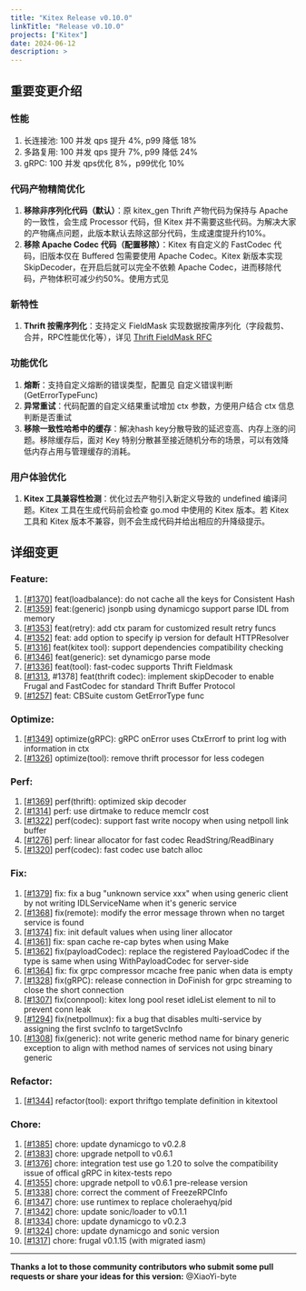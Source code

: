 ```yaml
---
title: "Kitex Release v0.10.0"
linkTitle: "Release v0.10.0"
projects: ["Kitex"]
date: 2024-06-12
description: >
---
```


## **重要变更介绍**

### 性能
1. 长连接池: 100 并发 qps 提升 4%, p99 降低 18%
2. 多路复用: 100 并发 qps 提升 7%, p99 降低 24%
3. gRPC: 100 并发 qps优化 8%，p99优化 10%
   
### 代码产物精简优化
1. **移除非序列化代码（默认）**：原 kitex_gen Thrift 产物代码为保持与 Apache 的一致性，会生成 Processor 代码，但 Kitex 并不需要这些代码。为解决大家的产物痛点问题，此版本默认去除这部分代码，生成速度提升约10%。
2. **移除 Apache Codec 代码（配置移除）**：Kitex 有自定义的 FastCodec 代码，旧版本仅在 Buffered 包需要使用 Apache Codec。Kitex 新版本实现 SkipDecoder，在开启后就可以完全不依赖 Apache Codec，进而移除代码，产物体积可减少约50%。使用方式见

### 新特性
1. **Thrift 按需序列化**：支持定义 FieldMask 实现数据按需序列化（字段裁剪、合并，RPC性能优化等），详见 [Thrift FieldMask RFC](https://github.com/cloudwego/thriftgo/tree/main/fieldmask)

### 功能优化
1. **熔断**：支持自定义熔断的错误类型，配置见 自定义错误判断 (GetErrorTypeFunc)
2. **异常重试**：代码配置的自定义结果重试增加 ctx 参数，方便用户结合 ctx 信息判断是否重试
3. **移除一致性哈希中的缓存**：解决hash key分散导致的延迟变高、内存上涨的问题。移除缓存后，面对 Key 特别分散甚至接近随机分布的场景，可以有效降低内存占用与管理缓存的消耗。

### 用户体验优化
1. **Kitex 工具兼容性检测**：优化过去产物引入新定义导致的 undefined 编译问题。Kitex 工具在生成代码前会检查 go.mod 中使用的 Kitex 版本。若 Kitex 工具和 Kitex 版本不兼容，则不会生成代码并给出相应的升降级提示。


## **详细变更**

### Feature:
1. [[#1370](https://github.com/cloudwego/kitex/pull/1370)] feat(loadbalance): do not cache all the keys for Consistent Hash
2. [[#1359](https://github.com/cloudwego/kitex/pull/1359)] feat:(generic) jsonpb using dynamicgo support parse IDL from memory
3. [[#1353](https://github.com/cloudwego/kitex/pull/1353)] feat(retry): add ctx param for customized result retry funcs
4. [[#1352](https://github.com/cloudwego/kitex/pull/1352)] feat: add option to specify ip version for default HTTPResolver
5. [[#1316](https://github.com/cloudwego/kitex/pull/1316)] feat(kitex tool): support dependencies compatibility checking
6. [[#1346](https://github.com/cloudwego/kitex/pull/1346)] feat(generic): set dynamicgo parse mode
8. [[#1336](https://github.com/cloudwego/kitex/pull/1336)] feat(tool): fast-codec supports Thrift Fieldmask
9. [[#1313](https://github.com/cloudwego/kitex/pull/1313), #1378] feat(thrift codec): implement skipDecoder to enable Frugal and FastCodec for standard Thrift Buffer Protocol
10. [[#1257](https://github.com/cloudwego/kitex/pull/1257)] feat: CBSuite custom GetErrorType func

### Optimize:
1. [[#1349](https://github.com/cloudwego/kitex/pull/1349)] optimize(gRPC): gRPC onError uses CtxErrorf to print log with information in ctx
2. [[#1326](https://github.com/cloudwego/kitex/pull/1326)] optimize(tool): remove thrift processor for less codegen

### Perf:
1. [[#1369](https://github.com/cloudwego/kitex/pull/1369)] perf(thrift): optimized skip decoder
2. [[#1314](https://github.com/cloudwego/kitex/pull/1314)] perf: use dirtmake to reduce memclr cost
3. [[#1322](https://github.com/cloudwego/kitex/pull/1322)] perf(codec): support fast write nocopy when using netpoll link buffer
4. [[#1276](https://github.com/cloudwego/kitex/pull/1276)] perf: linear allocator for fast codec ReadString/ReadBinary
5. [[#1320](https://github.com/cloudwego/kitex/pull/1320)] perf(codec): fast codec use batch alloc

### Fix:
1. [[#1379](https://github.com/cloudwego/kitex/pull/1379)] fix: fix a bug "unknown service xxx" when using generic client by not writing IDLServiceName when it's generic service
2. [[#1368](https://github.com/cloudwego/kitex/pull/1368)] fix(remote): modify the error message thrown when no target service is found
3. [[#1374](https://github.com/cloudwego/kitex/pull/1374)] fix: init default values when using liner allocator
4. [[#1361](https://github.com/cloudwego/kitex/pull/1361)] fix: span cache re-cap bytes when using Make
5. [[#1362](https://github.com/cloudwego/kitex/pull/1362)] fix(payloadCodec): replace the registered PayloadCodec if the type is same when using WithPayloadCodec for server-side
6. [[#1364](https://github.com/cloudwego/kitex/pull/1364)] fix: fix grpc compressor mcache free panic when data is empty
7. [[#1328](https://github.com/cloudwego/kitex/pull/1328)] fix(gRPC): release connection in DoFinish for grpc streaming to close the short connection
8. [[#1307](https://github.com/cloudwego/kitex/pull/1307)] fix(connpool): kitex long pool reset idleList element to nil to prevent conn leak
9. [[#1294](https://github.com/cloudwego/kitex/pull/1294)] fix(netpollmux): fix a bug that disables multi-service by assigning the first svcInfo to targetSvcInfo
10. [[#1308](https://github.com/cloudwego/kitex/pull/1308)] fix(generic): not write generic method name for binary generic exception to align with method names of services not using binary generic

### Refactor:
 1. [[#1344](https://github.com/cloudwego/kitex/pull/1344)] refactor(tool): export thriftgo template definition in kitextool

### Chore:
1. [[#1385](https://github.com/cloudwego/kitex/pull/1385)] chore: update dynamicgo to v0.2.8
2. [[#1383](https://github.com/cloudwego/kitex/pull/1383)] chore: upgrade netpoll to v0.6.1
3. [[#1376](https://github.com/cloudwego/kitex/pull/1376)] chore: integration test use go 1.20 to solve the compatibility issue of offical gRPC in kitex-tests repo
4. [[#1355](https://github.com/cloudwego/kitex/pull/1355)] chore: upgrade netpoll to v0.6.1 pre-release version
5. [[#1338](https://github.com/cloudwego/kitex/pull/1338)] chore: correct the comment of FreezeRPCInfo
6. [[#1347](https://github.com/cloudwego/kitex/pull/1347)] chore: use runtimex to replace choleraehyq/pid
7. [[#1342](https://github.com/cloudwego/kitex/pull/1342)] chore: update sonic/loader to v0.1.1
8. [[#1334](https://github.com/cloudwego/kitex/pull/1334)] chore: update dynamicgo to v0.2.3
9. [[#1324](https://github.com/cloudwego/kitex/pull/1324)] chore: update dynamicgo and sonic version
10. [[#1317](https://github.com/cloudwego/kitex/pull/1317)] chore: frugal v0.1.15 (with migrated iasm)

------
**Thanks a lot to those community contributors who submit some pull requests or share your ideas for this version:** 
@XiaoYi-byte
